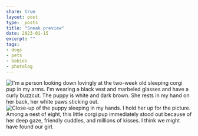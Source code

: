 ```yaml
---
share: true
layout: post
type: _posts
title: "Sneak preview"
date: 2023-01-15
excerpt: ""
tags:
- dogs
- pets
- babies
- photolog
---
```

<div class="row">
    <div class="col-md-6">
        <img src="https://res.cloudinary.com/dbi2zounq/image/upload/c_scale,w_500/v1673806575/zinzy.website/2023-01-15-preview_kwj3ww.jpg" alt="I'm a person looking down lovingly at the two-week old sleeping corgi pup in my arms. I'm wearing a black vest and marbeled glasses and have a curly buzzcut. The puppy is white and dark brown. She rests in my hand on her back, her white paws sticking out.">
    </div>
    <div class="col-md-6">
        <img src="https://res.cloudinary.com/dbi2zounq/image/upload/c_scale,w_500/v1673854342/zinzy.website/2023-01-15-preview-2_z5rmmd.jpg" alt="Close-up of the puppy sleeping in my hands. I hold her up for the picture.">
    </div>
</div>
Among a nest of eight, this little corgi pup immediately stood out because of her deep gaze, friendly cuddles, and millions of kisses. I think we might have found our girl.